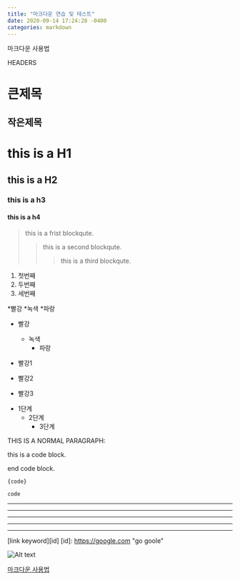 ```yaml
---
title: "마크다운 연습 및 테스트"
date: 2020-09-14 17:24:28 -0400
categories: markdown
---
```



마크다운 사용법

HEADERS

큰제목
======

작은제목
-------

# this is a H1
## this is a H2
### this is a h3
#### this is a h4

> this is a frist blockqute.
>  > this is a second blockqute.
>  >  > this is a third blockqute.

1. 첫번째
2. 두번째
3. 세번째

*빨강
  *녹색
    *파랑
    
+ 빨강
  + 녹색
    + 파랑
    
+ 빨강1
+ 빨강2
+ 빨강3

- 1단계
  + 2단계
    * 3단계
    
    
THIS IS A NORMAL PARAGRAPH:

  this is a code block.
 
end code block.

<pre><code>{code}</code></pre>

```
code
```

* * *

***
*****
- - - 
----------------------------------

[link keyword][id]
[id]: https://google.com "go goole" 

![Alt text](/path/to/img.jpg)

[마크다운 사용법](https://gist.github.com/ihoneymon/652be052a0727ad59601)

 
